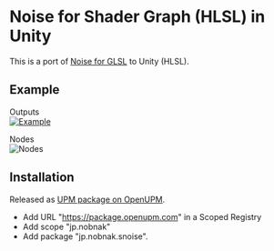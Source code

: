 # Noise for Shader Graph (HLSL) in Unity

This is a port of [Noise for GLSL](https://github.com/stegu/webgl-noise/) to Unity (HLSL).

## Example

Outputs<br>
[![Example](http://img.youtube.com/vi/H1YNj7giQVI/mqdefault.jpg)](https://youtube.com/shorts/H1YNj7giQVI)

Nodes<br>
![Nodes](Images/NoiseNodes02.png)

## Installation
Released as [UPM package on OpenUPM](https://openupm.com/packages/jp.nobnak.snoise/).
- Add URL "https://package.openupm.com" in a Scoped Registry
- Add scope "jp.nobnak"
- Add package "jp.nobnak.snoise".

